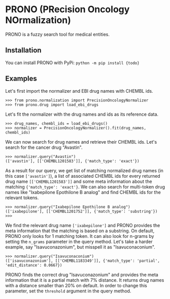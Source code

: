 # PRONO (PRecision Oncology NOrmalization)
PRONO is a fuzzy search tool for medical entities.

## Installation

You can install PRONO with PyPi:
`python -m pip install {todo}`

## Examples

Let's first import the normalizer and EBI drug names with CHEMBL ids.

```python3
>>> from prono.normalization import PrecisionOncologyNormalizer
>>> from prono.drug import load_ebi_drugs
```

Let's fit the normalizer with the drug names and ids as its reference data.

```python3
>>> drug_names, chembl_ids = load_ebi_drugs()
>>> normalizer = PrecisionOncologyNormalizer().fit(drug_names, chembl_ids)
```

We can now search for drug names and retrieve their CHEMBL ids. Let's search for the cancer drug "Avastin".

```python3
>>> normalizer.query("Avastin")
(['avastin'], [['CHEMBL1201583']], {'match_type': 'exact'})
```

As a result for our query, we get list of matching normalized drug names (in this case `['avastin']`), a list of associated CHEMBL ids for every returned drug name `[['CHEMBL1201583']]` and some meta information about the matching `{'match_type': 'exact'}`. We can also search for multi-token drug names like "Ixabepilone Epothilone B analog" and find CHEMBL ids for the relevant tokens.

```python3
>>> normalizer.query("Ixabepilone Epothilone B analog")
(['ixabepilone'], [['CHEMBL1201752']], {'match_type': 'substring'})
>>> 
```

We find the relevant drug name `['ixabepilone']` and PRONO provides the meta information that the matching is based on a substring. On default, PRONO only looks for 1 matching token. It can also look for n-grams by setting the `n_grams` parameter in the query method. Let's take a harder example, say "Isavuconazonium", but misspell it as "Isavuconaconium".

```python3
>>> normalizer.query("Isavuconaconium")
(['isavuconazonium'], [['CHEMBL1183349']], {'match_type': 'partial', 'edit_distance': 0.0667})
```

PRONO finds the correct drug "Isavuconazonium" and provides the meta information that it is a partial match with 7% distance. It returns drug names with a distance smaller than 20% on default. In order to change this parameter, set the `threshold` argument in the query method.
